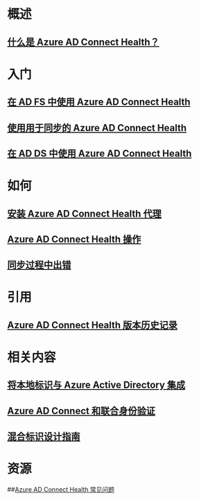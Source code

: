 # 概述
## [什么是 Azure AD Connect Health？](active-directory-aadconnect-health.md)

# 入门
## [在 AD FS 中使用 Azure AD Connect Health](active-directory-aadconnect-health-adfs.md)
## [使用用于同步的 Azure AD Connect Health](active-directory-aadconnect-health-sync.md)
## [在 AD DS 中使用 Azure AD Connect Health](active-directory-aadconnect-health-adds.md)

# 如何
## [安装 Azure AD Connect Health 代理](active-directory-aadconnect-health-agent-install.md)
## [Azure AD Connect Health 操作](active-directory-aadconnect-health-operations.md)
## [同步过程中出错](../active-directory-aadconnect-troubleshoot-sync-errors.md)

# 引用
## [Azure AD Connect Health 版本历史记录](active-directory-aadconnect-health-version-history.md)

# 相关内容
## [将本地标识与 Azure Active Directory 集成](../active-directory-aadconnect.md)
## [Azure AD Connect 和联合身份验证](../active-directory-aadconnectfed-whatis.md)
## [混合标识设计指南](../active-directory-hybrid-identity-design-considerations-overview.md)

# 资源
##[Azure AD Connect Health 常见问题](active-directory-aadconnect-health-faq.md)



<!--HONumber=Dec16_HO4-->


